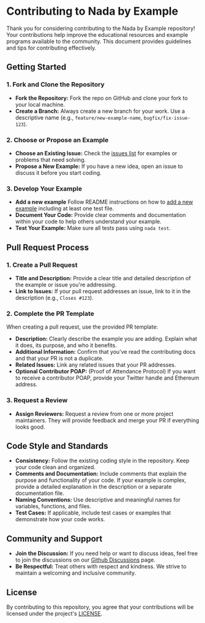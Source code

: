 # Contributing to Nada by Example

Thank you for considering contributing to the Nada by Example repository! Your contributions help improve the educational resources and example programs available to the community. This document provides guidelines and tips for contributing effectively.

## Getting Started

### 1. Fork and Clone the Repository

- **Fork the Repository:** Fork the repo on GitHub and clone your fork to your local machine.
- **Create a Branch:** Always create a new branch for your work. Use a descriptive name (e.g., `feature/new-example-name`, `bugfix/fix-issue-123`).

### 2. Choose or Propose an Example

- **Choose an Existing Issue:** Check the [issues list](https://github.com/NillionNetwork/nada-by-example/issues) for examples or problems that need solving.
- **Propose a New Example:** If you have a new idea, open an issue to discuss it before you start coding.

### 3. Develop Your Example

- **Add a new example** Follow README instructions on how to [add a new example](https://github.com/NillionNetwork/nada-by-example?tab=readme-ov-file#add-a-new-example) including at least one test file.
- **Document Your Code:** Provide clear comments and documentation within your code to help others understand your example.
- **Test Your Example:** Make sure all tests pass using `nada test`.

## Pull Request Process

### 1. Create a Pull Request

- **Title and Description:** Provide a clear title and detailed description of the example or issue you're addressing.
- **Link to Issues:** If your pull request addresses an issue, link to it in the description (e.g., `Closes #123`).

### 2. Complete the PR Template

When creating a pull request, use the provided PR template:

- **Description:** Clearly describe the example you are adding. Explain what it does, its purpose, and who it benefits.
- **Additional Information:** Confirm that you've read the contributing docs and that your PR is not a duplicate.
- **Related Issues:** Link any related issues that your PR addresses.
- **Optional Contributor POAP:** (Proof of Attendance Protocol) If you want to receive a contributor POAP, provide your Twitter handle and Ethereum address.

### 3. Request a Review

- **Assign Reviewers:** Request a review from one or more project maintainers. They will provide feedback and merge your PR if everything looks good.

## Code Style and Standards

- **Consistency:** Follow the existing coding style in the repository. Keep your code clean and organized.
- **Comments and Documentation:** Include comments that explain the purpose and functionality of your code. If your example is complex, provide a detailed explanation in the description or a separate documentation file.
- **Naming Conventions:** Use descriptive and meaningful names for variables, functions, and files.
- **Test Cases:** If applicable, include test cases or examples that demonstrate how your code works.

## Community and Support

- **Join the Discussion:** If you need help or want to discuss ideas, feel free to join the discussions on our [Github Discussions](https://github.com/orgs/NillionNetwork/discussions) page.
- **Be Respectful:** Treat others with respect and kindness. We strive to maintain a welcoming and inclusive community.

## License

By contributing to this repository, you agree that your contributions will be licensed under the project's [LICENSE](./LICENSE).
